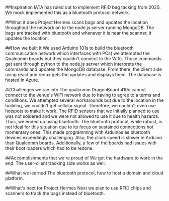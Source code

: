 ##Inspiration
IATA has ruled out to implement RFID bag tacking from 2020. We mock implemented this as a bluetooth protocol network.

##What it does
Project Hermes scans bags and updates the location throughout the network on to the node.js server running MongoDB. The bags are tracked with bluetooth and whenever it is near the scanner, it updates the location.

##How we built it
We used Arduino 101s to build the bluetooth communication network which interfaces with PCs( we attempted the Qualcomm boards but they couldn't connect to the Wifi). Those commands get sent through python to the node.js server which interprets the commands and updates the MongoDB database. From there, the client side using react and redux gets the updates and displays them. The database is hosted in Azure.

##Challenges we ran into
The qualcomm DragonBoard 410c cannot connect to the venue's WiFi network due to having to agree to a terms and conditions. We attempted several workarounds but due to the location in the building, we couldn't get cellular signal. Therefore, we couldn't even use hotspots to make it work. The RFID sensors that we initially planned to use was not soldered and we were not allowed to use it due to health hazards. Thus, we ended up using bluetooth. The bluetooth protocol, while robust, is not ideal for this situation due to its focus on sustained connections not momentary ones. This made programming with Arduinos as bluetooth devices exceedingly challenging. Also, the clock speed is slower in Arduino than Qualcomm boards. Additionally, a few of the boards had issues with their boot loaders which had to be redone.

##Accomplishments that we're proud of
We got the hardware to work in the end. The user-client tracking side works as well.

##What we learned
The bluetooth protocol, how to host a domain and cloud platform.

##What's next for Project Hermes
Next we plan to use RFID chips and scanners to track the bags instead of bluetooth.
